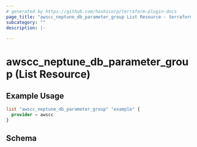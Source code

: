 ```yaml
---
# generated by https://github.com/hashicorp/terraform-plugin-docs
page_title: "awscc_neptune_db_parameter_group List Resource - terraform-provider-awscc"
subcategory: ""
description: |-
  
---
```


# awscc_neptune_db_parameter_group (List Resource)



## Example Usage

```terraform
list "awscc_neptune_db_parameter_group" "example" {
  provider = awscc
}
```

<!-- schema generated by tfplugindocs -->
## Schema
